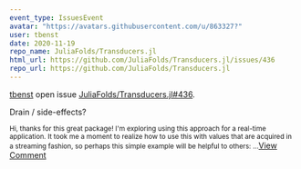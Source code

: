 ```yaml
---
event_type: IssuesEvent
avatar: "https://avatars.githubusercontent.com/u/863327?"
user: tbenst
date: 2020-11-19
repo_name: JuliaFolds/Transducers.jl
html_url: https://github.com/JuliaFolds/Transducers.jl/issues/436
repo_url: https://github.com/JuliaFolds/Transducers.jl
---
```


<a href='https://github.com/tbenst' target='_blank'>tbenst</a> open issue <a href='https://github.com/JuliaFolds/Transducers.jl/issues/436' target='_blank'>JuliaFolds/Transducers.jl#436</a>.

<p>Drain / side-effects?</p><small>Hi, thanks for this great package! I'm exploring using this approach for a real-time application. It took me a moment to realize how to use this with values that are acquired in a streaming fashion, so perhaps this simple example will be helpful to others:...</small><a href='https://github.com/JuliaFolds/Transducers.jl/issues/436' target='_blank'>View Comment</a>